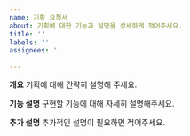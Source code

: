 ```yaml
---
name: 기획 요청서
about: 기획에 대한 기능과 설명을 상세하게 적어주세요. 
title: ''
labels: ''
assignees: ''

---
```


**개요**
기획에 대해 간략히 설명해 주세요.

**기능 설명**
구현할 기능에 대해 자세히 설명해주세요.

**추가 설명**
추가적인 설명이 필요하면 적어주세요.
